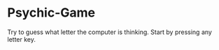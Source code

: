 # Psychic-Game

Try to guess what letter the computer is thinking.  Start by pressing any letter key. 
